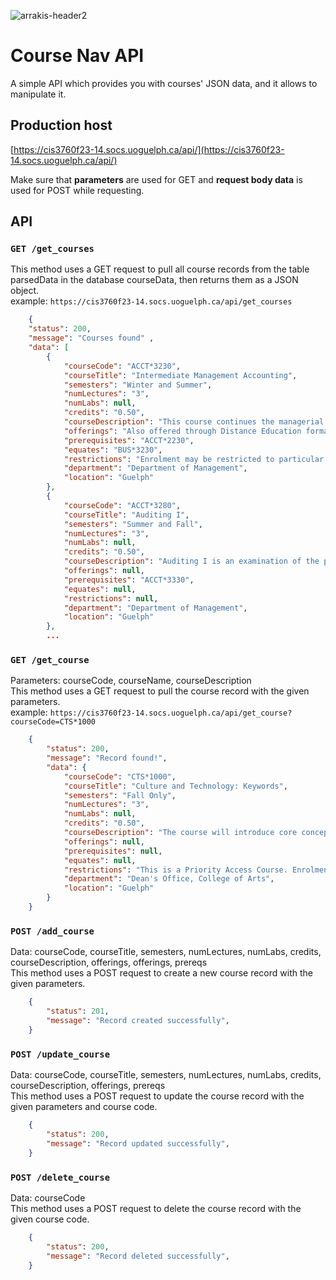 ![arrakis-header2](https://cis3760f23-14.socs.uoguelph.ca/components/course_finder.png)
# Course Nav API

A simple API which provides you with courses' JSON data, and it allows to manipulate it.

## Production host
[https://cis3760f23-14.socs.uoguelph.ca/api/](https://cis3760f23-14.socs.uoguelph.ca/api/)

Make sure that **parameters** are used for GET and **request body data** is used for POST while requesting. 

## API

### `GET /get_courses`
This method uses a GET request to pull all course records from the table parsedData in the database courseData, then returns them as a JSON object.<br/>
example: `https://cis3760f23-14.socs.uoguelph.ca/api/get_courses`<br/>
```json
    {
    "status": 200,
    "message": "Courses found" ,
    "data": [
        {
            "courseCode": "ACCT*3230",
            "courseTitle": "Intermediate Management Accounting",
            "semesters": "Winter and Summer",
            "numLectures": "3",
            "numLabs": null,
            "credits": "0.50",
            "courseDescription": "This course continues the managerial decision making focus of ACCT*2230. Topics include process costing, transfer pricing, the decision making process, variances and performance measurement.",
            "offerings": "Also offered through Distance Education format.",
            "prerequisites": "ACCT*2230",
            "equates": "BUS*3230",
            "restrictions": "Enrolment may be restricted to particular degrees or programs. See department for more information.",
            "department": "Department of Management",
            "location": "Guelph"
        },
        {
            "courseCode": "ACCT*3280",
            "courseTitle": "Auditing I",
            "semesters": "Summer and Fall",
            "numLectures": "3",
            "numLabs": null,
            "credits": "0.50",
            "courseDescription": "Auditing I is an examination of the principles and theory underlying the practice of auditing. Concepts of materiality and audit risk are examined and discussed. Sources and techniques for gathering auditing evidence will also be examined. Modern organizations rely on information systems, technology and internal controls to manage and monitor their operations and the impact of these systems on the quality of information produced and on the scope of audits are important elements of this course.",
            "offerings": null,
            "prerequisites": "ACCT*3330",
            "equates": null,
            "restrictions": null,
            "department": "Department of Management",
            "location": "Guelph"
        },
        ...
```
### `GET /get_course`
Parameters: courseCode, courseName, courseDescription<br/>
This method uses a GET request to pull the course record with the given parameters.<br/>
example: `https://cis3760f23-14.socs.uoguelph.ca/api/get_course?courseCode=CTS*1000`<br/>
```json
    {
        "status": 200,
        "message": "Record found!",
        "data": {
            "courseCode": "CTS*1000",
            "courseTitle": "Culture and Technology: Keywords",
            "semesters": "Fall Only",
            "numLectures": "3",
            "numLabs": null,
            "credits": "0.50",
            "courseDescription": "The course will introduce core concepts and skills for digital literacy in connection with big questions facing culture and society. Students will engage with words used to think through the relationships between information and communication technologies and big ideas related to ethics, culture, and how we understand what it is to be human. Students will learn to write for a web audience through the creation of their own weblog.",
            "offerings": null,
            "prerequisites": null,
            "equates": null,
            "restrictions": "This is a Priority Access Course. Enrolment may be restricted to particular programs, specializations, majors or semester levels during certain periods.",
            "department": "Dean's Office, College of Arts",
            "location": "Guelph"
        }
    }
```
### `POST /add_course`
Data: courseCode, courseTitle, semesters, numLectures, numLabs, credits, courseDescription, offerings, offerings, prereqs<br/>
This method uses a POST request to create a new course record with the given parameters.<br/>
```json
    {
        "status": 201,
        "message": "Record created successfully",
    }  
```

### `POST /update_course`
Data: courseCode, courseTitle, semesters, numLectures, numLabs, credits, courseDescription, offerings, prereqs<br/>
This method uses a POST request to update the course record with the given parameters and course code.<br/>
```json
    {
        "status": 200,
        "message": "Record updated successfully",
    }  
```

### `POST /delete_course`
Data: courseCode<br/>
This method uses a POST request to delete the course record with the given course code.<br/>
```json
    {
        "status": 200,
        "message": "Record deleted successfully",
    }  
```
